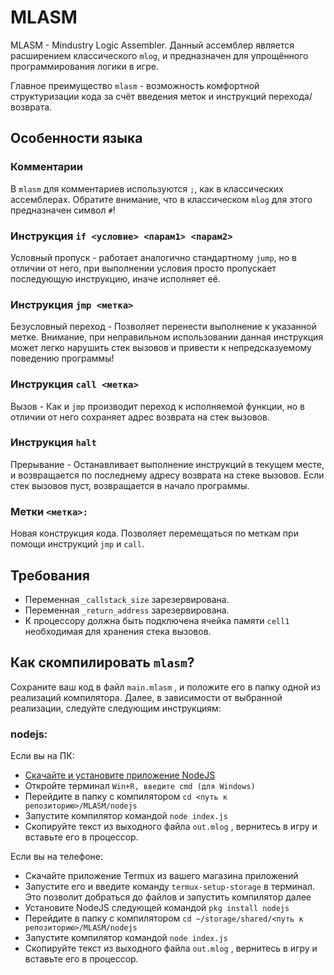 # MLASM
MLASM - Mindustry Logic Assembler.
Данный ассемблер является расширением классического ` mlog `, и предназначен для упрощённого программирования логики в игре.

Главное преимущество ` mlasm ` - возможность комфортной структуризации кода за счёт введения меток и инструкций перехода/возврата. 


## Особенности языка

### Комментарии
В ` mlasm ` для комментариев используются ` ; `, как в классических ассемблерах. Обратите внимание, что в классическом ` mlog ` для этого предназначен символ ` # `!

### Инструкция ` if <условие> <парам1> <парам2> `
Условный пропуск - работает аналогично стандартному `jump`, но в отличии от него, при выполнении условия просто пропускает последующую инструкцию, иначе исполняет её.

### Инструкция ` jmp <метка> `
Безусловный переход - Позволяет перенести выполнение к указанной метке.
Внимание, при неправильном использовании данная инструкция может легко нарушить стек вызовов и привести к непредсказуемому поведению программы!

### Инструкция ` call <метка> `
Вызов - Как и ` jmp ` производит переход к исполняемой функции, но в отличии от него сохраняет адрес возврата на стек вызовов.

### Инструкция ` halt `
Прерывание - Останавливает выполнение инструкций в текущем месте,  и возвращается по последнему адресу возврата на стеке вызовов. Если стек вызовов пуст, возвращается в начало программы.

### Метки ` <метка>: `
Новая конструкция кода. Позволяет перемещаться по меткам при помощи инструкций ` jmp ` и ` call `.


## Требования

- Переменная ` _callstack_size ` зарезервирована.
- Переменная ` _return_address ` зарезервирована.
- К процессору должна быть подключена ячейка памяти ` cell1 ` необходимая для хранения стека вызовов.


## Как скомпилировать ` mlasm `?

Сохраните ваш код в файл ` main.mlasm ` , и положите его в папку одной из реализаций компилятора.
Далее, в зависимости от выбранной реализации, следуйте следующим инструкциям:

### nodejs:
Если вы на ПК:

- [Скачайте и установите приложение NodeJS](https://nodejs.org/en/)
- Откройте терминал ` Win+R, введите cmd (для Windows) `
- Перейдите в папку с компилятором ` cd <путь к репозиторию>/MLASM/nodejs `
- Запустите компилятор командой ` node index.js `
- Скопируйте текст из выходного файла ` out.mlog ` , вернитесь в игру и вставьте его в процессор.

Если вы на телефоне:

- Скачайте приложение Termux из вашего магазина приложений
- Запустите его и введите команду ` termux-setup-storage ` в терминал. Это позволит добраться до файлов и запустить компилятор далее
- Установите NodeJS следующей командой ` pkg install nodejs `
- Перейдите в папку с компилятором ` cd ~/storage/shared/<путь к репозиторию>/MLASM/nodejs `
- Запустите компилятор командой ` node index.js `
- Скопируйте текст из выходного файла ` out.mlog ` , вернитесь в игру и вставьте его в процессор.